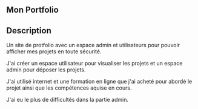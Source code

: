 
## Mon Portfolio

## Description
Un site de protfolio avec un espace admin et utilisateurs pour pouvoir afficher mes projets en toute sécurité.

J'ai créer  un espace utilisateur pour visualiser les projets et un espace admin pour déposer les projets.

J'ai utilisé internet et une formation en ligne que j'ai acheté pour abordé le projet ainsi que les compétences aquise en cours.

J'ai eu le plus de difficultés dans la partie admin.